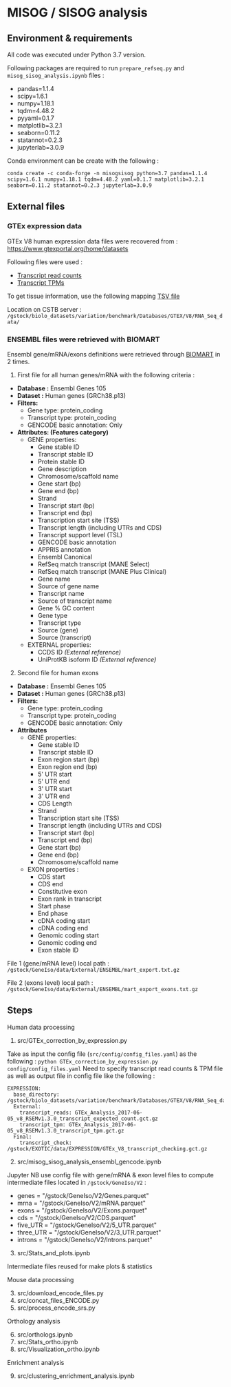 # MISOG / SISOG analysis

## Environment & requirements

All code was executed under Python 3.7 version.

Following packages are required to run `prepare_refseq.py` and `misog_sisog_analysis.ipynb` files : 
- pandas=1.1.4
- scipy=1.6.1
- numpy=1.18.1
- tqdm=4.48.2
- pyyaml=0.1.7
- matplotlib=3.2.1
- seaborn=0.11.2
- statannot=0.2.3
- jupyterlab=3.0.9


Conda environment can be create with the following : 

`conda create -c conda-forge -n misogsisog python=3.7 pandas=1.1.4 scipy=1.6.1 numpy=1.18.1 tqdm=4.48.2 yaml=0.1.7 matplotlib=3.2.1 seaborn=0.11.2 statannot=0.2.3 jupyterlab=3.0.9` 

## External files

### GTEx expression data

GTEx V8 human expression data files were recovered from : https://www.gtexportal.org/home/datasets


Following files were used : 
- [Transcript read counts](https://storage.googleapis.com/gtex_analysis_v8/rna_seq_data/GTEx_Analysis_2017-06-05_v8_RSEMv1.3.0_transcript_expected_count.gct.gz)
- [Transcript TPMs](https://storage.googleapis.com/gtex_analysis_v8/rna_seq_data/GTEx_Analysis_2017-06-05_v8_RSEMv1.3.0_transcript_tpm.gct.gz)

To get tissue information, use the following mapping [TSV file](https://storage.googleapis.com/gtex_analysis_v8/annotations/GTEx_Analysis_v8_Annotations_SampleAttributesDS.txt)

Location on CSTB server : `/gstock/biolo_datasets/variation/benchmark/Databases/GTEX/V8/RNA_Seq_data/`


### ENSEMBL files were retrieved with BIOMART 

Ensembl gene/mRNA/exons definitions were retrieved through [BIOMART](https://www.ensembl.org/biomart/martview) in 2 times.

1. First file for all human genes/mRNA with the following criteria : 
- **Database :** Ensembl Genes 105
- **Dataset :** Human genes (GRCh38.p13)
- **Filters:**
    - Gene type: protein_coding
    - Transcript type: protein_coding
    - GENCODE basic annotation: Only
- **Attributes: (Features category)**
  - GENE properties: 
    - Gene stable ID
    - Transcript stable ID
    - Protein stable ID
    - Gene description
    - Chromosome/scaffold name
    - Gene start (bp)
    - Gene end (bp)
    - Strand
    - Transcript start (bp)
    - Transcript end (bp)
    - Transcription start site (TSS)
    - Transcript length (including UTRs and CDS)
    - Transcript support level (TSL)
    - GENCODE basic annotation
    - APPRIS annotation
    - Ensembl Canonical
    - RefSeq match transcript (MANE Select)
    - RefSeq match transcript (MANE Plus Clinical)
    - Gene name
    - Source of gene name
    - Transcript name
    - Source of transcript name
    - Gene % GC content
    - Gene type
    - Transcript type
    - Source (gene)
    - Source (transcript)
  - EXTERNAL properties: 
    - CCDS ID *(External reference)*
    - UniProtKB isoform ID *(External reference)*

2. Second file for human exons 
- **Database :** Ensembl Genes 105
- **Dataset :** Human genes (GRCh38.p13)
- **Filters:**
    - Gene type: protein_coding
    - Transcript type: protein_coding
    - GENCODE basic annotation: Only
- **Attributes**
  - GENE properties:
    - Gene stable ID
    - Transcript stable ID
    - Exon region start (bp)
    - Exon region end (bp)
    - 5' UTR start
    - 5' UTR end
    - 3' UTR start
    - 3' UTR end
    - CDS Length
    - Strand
    - Transcription start site (TSS)
    - Transcript length (including UTRs and CDS)
    - Transcript start (bp)
    - Transcript end (bp)
    - Gene start (bp)
    - Gene end (bp)
    - Chromosome/scaffold name
  - EXON properties : 
    - CDS start
    - CDS end
    - Constitutive exon
    - Exon rank in transcript
    - Start phase
    - End phase
    - cDNA coding start
    - cDNA coding end
    - Genomic coding start
    - Genomic coding end
    - Exon stable ID


File 1 (gene/mRNA level) local path : `/gstock/GeneIso/data/External/ENSEMBL/mart_export.txt.gz`

File 2 (exons level) local path : `/gstock/GeneIso/data/External/ENSEMBL/mart_export_exons.txt.gz`

## Steps 

Human data processing
1. src/GTEx_correction_by_expression.py

Take as input the config file  (`src/config/config_files.yaml`) as the following : `python GTEx_correction_by_expression.py config/config_files.yaml`
Need to specify transcript read counts & TPM file as well as output file in config file  like the following : 
```
EXPRESSION:
  base_directory: /gstock/biolo_datasets/variation/benchmark/Databases/GTEX/V8/RNA_Seq_data/
  External:
    transcript_reads: GTEx_Analysis_2017-06-05_v8_RSEMv1.3.0_transcript_expected_count.gct.gz
    transcript_tpm: GTEx_Analysis_2017-06-05_v8_RSEMv1.3.0_transcript_tpm.gct.gz
  Final:
    transcript_check: /gstock/EXOTIC/data/EXPRESSION/GTEx_V8_transcript_checking.gct.gz

```

2. src/misog_sisog_analysis_ensembl_gencode.ipynb

Jupyter NB use config file with gene/mRNA & exon level files to compute intermediate files located in `/gstock/GeneIso/V2` :
- genes = "/gstock/GeneIso/V2/Genes.parquet"
- mrna = "/gstock/GeneIso/V2/mRNA.parquet"
- exons = "/gstock/GeneIso/V2/Exons.parquet"
- cds = "/gstock/GeneIso/V2/CDS.parquet"
- five_UTR = "/gstock/GeneIso/V2/5_UTR.parquet"
- three_UTR = "/gstock/GeneIso/V2/3_UTR.parquet"
- introns = "/gstock/GeneIso/V2/Introns.parquet"


3. src/Stats_and_plots.ipynb

Intermediate files reused for make plots & statistics


Mouse data processing

3. src/download_encode_files.py
4. src/concat_files_ENCODE.py
5. src/process_encode_srs.py


Orthology analysis

6. src/orthologs.ipynb
7. src/Stats_ortho.ipynb
8. src/Visualization_ortho.ipynb

Enrichment analysis

9. src/clustering_enrichment_analysis.ipynb

